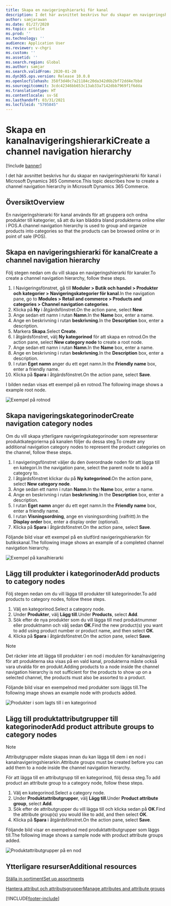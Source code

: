 ```yaml
---
title: Skapa en navigeringshierarki för kanal
description: I det här avsnittet beskrivs hur du skapar en navigeringshierarki för kanal i Microsoft Dynamics 365 Commerce.
author: samjarawan
ms.date: 01/27/2020
ms.topic: article
ms.prod: ''
ms.technology: ''
audience: Application User
ms.reviewer: v-chgri
ms.custom: ''
ms.assetid: ''
ms.search.region: Global
ms.author: samjar
ms.search.validFrom: 2020-01-20
ms.dyn365.ops.version: Release 10.0.8
ms.openlocfilehash: 358f3d40c7a21184c20da342d6b2bf72dd4e7bbd
ms.sourcegitcommit: 3cdc42346bb653c13ab33a7142dbb7969f1f6dda
ms.translationtype: HT
ms.contentlocale: sv-SE
ms.lasthandoff: 03/31/2021
ms.locfileid: "5795845"
---
```

# <a name="create-a-channel-navigation-hierarchy"></a><span data-ttu-id="77536-103">Skapa en kanalnavigeringshierarki</span><span class="sxs-lookup"><span data-stu-id="77536-103">Create a channel navigation hierarchy</span></span>


[!include [banner](includes/banner.md)]

<span data-ttu-id="77536-104">I det här avsnittet beskrivs hur du skapar en navigeringshierarki för kanal i Microsoft Dynamics 365 Commerce.</span><span class="sxs-lookup"><span data-stu-id="77536-104">This topic describes how to create a channel navigation hierarchy in Microsoft Dynamics 365 Commerce.</span></span>

## <a name="overview"></a><span data-ttu-id="77536-105">Översikt</span><span class="sxs-lookup"><span data-stu-id="77536-105">Overview</span></span>

<span data-ttu-id="77536-106">En navigeringshierarki för kanal används för att gruppera och ordna produkter till kategorier, så att du kan bläddra bland produkterna online eller i POS.</span><span class="sxs-lookup"><span data-stu-id="77536-106">A channel navigation hierarchy is used to group and organize products into categories so that the products can be browsed online or in point of sale (POS).</span></span>

## <a name="create-a-channel-navigation-hierarchy"></a><span data-ttu-id="77536-107">Skapa en navigeringshierarki för kanal</span><span class="sxs-lookup"><span data-stu-id="77536-107">Create a channel navigation hierarchy</span></span>

<span data-ttu-id="77536-108">Följ stegen nedan om du vill skapa en navigeringshierarki för kanaler.</span><span class="sxs-lookup"><span data-stu-id="77536-108">To create a channel navigation hierarchy, follow these steps.</span></span>

1. <span data-ttu-id="77536-109">I Navigeringsfönstret, gå till **Moduler \> Butik och handel \> Produkter och kategorier \> Navigeringskategorier för kanal**.</span><span class="sxs-lookup"><span data-stu-id="77536-109">In the navigation pane, go to **Modules \> Retail and commerce \> Products and categories \> Channel navigation categories**.</span></span>
1. <span data-ttu-id="77536-110">Klicka på **Ny** i åtgärdsfönstret.</span><span class="sxs-lookup"><span data-stu-id="77536-110">On the action pane, select **New**.</span></span>
1. <span data-ttu-id="77536-111">Ange sedan ett namn i rutan **Namn**.</span><span class="sxs-lookup"><span data-stu-id="77536-111">In the **Name** box, enter a name.</span></span>
1. <span data-ttu-id="77536-112">Ange en beskrivning i rutan **beskrivning**.</span><span class="sxs-lookup"><span data-stu-id="77536-112">In the **Description** box, enter a description.</span></span>
1. <span data-ttu-id="77536-113">Markera **Skapa**.</span><span class="sxs-lookup"><span data-stu-id="77536-113">Select **Create**.</span></span>
1. <span data-ttu-id="77536-114">I åtgärdsfönstret, välj **Ny kategorinod** för att skapa en rotnod.</span><span class="sxs-lookup"><span data-stu-id="77536-114">On the action pane, select **New category node** to create a root node.</span></span>
1. <span data-ttu-id="77536-115">Ange sedan ett namn i rutan **Namn**.</span><span class="sxs-lookup"><span data-stu-id="77536-115">In the **Name** box, enter a name.</span></span>
1. <span data-ttu-id="77536-116">Ange en beskrivning i rutan **beskrivning**.</span><span class="sxs-lookup"><span data-stu-id="77536-116">In the **Description** box, enter a description.</span></span>
1. <span data-ttu-id="77536-117">I rutan **Eget namn** anger du ett eget namn.</span><span class="sxs-lookup"><span data-stu-id="77536-117">In the **Friendly name** box, enter a friendly name.</span></span>
1. <span data-ttu-id="77536-118">Klicka på **Spara** i åtgärdsfönstret.</span><span class="sxs-lookup"><span data-stu-id="77536-118">On the action pane, select **Save**.</span></span>

<span data-ttu-id="77536-119">I bilden nedan visas ett exempel på en rotnod.</span><span class="sxs-lookup"><span data-stu-id="77536-119">The following image shows a example root node.</span></span>

![Exempel på rotnod](media/create-channel-hierarchy-1.png)

## <a name="create-navigation-category-nodes"></a><span data-ttu-id="77536-121">Skapa navigeringskategorinoder</span><span class="sxs-lookup"><span data-stu-id="77536-121">Create navigation category nodes</span></span>

<span data-ttu-id="77536-122">Om du vill skapa ytterligare navigeringskategorinoder som representerar produktkategorierna på kanalen följer du dessa steg.</span><span class="sxs-lookup"><span data-stu-id="77536-122">To create any additional navigation category nodes to represent the product categories on the channel, follow these steps.</span></span>

1. <span data-ttu-id="77536-123">I navigeringsfönstret väljer du den överordnade noden för att lägga till en kategori.</span><span class="sxs-lookup"><span data-stu-id="77536-123">In the navigation pane, select the parent node to add a category to.</span></span>
1. <span data-ttu-id="77536-124">I åtgärdsfönstret klickar du på **Ny kategorinod**.</span><span class="sxs-lookup"><span data-stu-id="77536-124">On the action pane, select **New category node**.</span></span>
1. <span data-ttu-id="77536-125">Ange sedan ett namn i rutan **Namn**.</span><span class="sxs-lookup"><span data-stu-id="77536-125">In the **Name** box, enter a name.</span></span>
1. <span data-ttu-id="77536-126">Ange en beskrivning i rutan **beskrivning**.</span><span class="sxs-lookup"><span data-stu-id="77536-126">In the **Description** box, enter a description.</span></span>
1. <span data-ttu-id="77536-127">I rutan **Eget namn** anger du ett eget namn.</span><span class="sxs-lookup"><span data-stu-id="77536-127">In the **Friendly name** box, enter a friendly name.</span></span>
1. <span data-ttu-id="77536-128">I rutan **Visningsordning**, ange en visningsordning (valfritt).</span><span class="sxs-lookup"><span data-stu-id="77536-128">In the **Display order** box, enter a display order (optional).</span></span>
1. <span data-ttu-id="77536-129">Klicka på **Spara** i åtgärdsfönstret.</span><span class="sxs-lookup"><span data-stu-id="77536-129">On the action pane, select **Save**.</span></span>

<span data-ttu-id="77536-130">Följande bild visar ett exempel på en slutförd navigeringshierarkin för butikskanal.</span><span class="sxs-lookup"><span data-stu-id="77536-130">The following image shows an example of a completed channel navigation hierarchy.</span></span>

![Exempel på kanalhierarki](media/create-channel-hierarchy-2.png)

## <a name="add-products-to-category-nodes"></a><span data-ttu-id="77536-132">Lägg till produkter i kategorinoder</span><span class="sxs-lookup"><span data-stu-id="77536-132">Add products to category nodes</span></span>

<span data-ttu-id="77536-133">Följ stegen nedan om du vill lägga till produkter till kategorinoder.</span><span class="sxs-lookup"><span data-stu-id="77536-133">To add products to category nodes, follow these steps.</span></span>

1. <span data-ttu-id="77536-134">Välj en kategorinod.</span><span class="sxs-lookup"><span data-stu-id="77536-134">Select a category node.</span></span>
1. <span data-ttu-id="77536-135">Under **Produkter**, välj **Lägg till**.</span><span class="sxs-lookup"><span data-stu-id="77536-135">Under **Products**, select **Add**.</span></span>
1. <span data-ttu-id="77536-136">Sök efter de nya produkter som du vill lägga till med produktnummer eller produktnamn och välj sedan **OK**.</span><span class="sxs-lookup"><span data-stu-id="77536-136">Find the new product(s) you want to add using product number or product name, and then select **OK**.</span></span>
1. <span data-ttu-id="77536-137">Klicka på **Spara** i åtgärdsfönstret.</span><span class="sxs-lookup"><span data-stu-id="77536-137">On the action pane, select **Save**.</span></span>

> [!NOTE]
> <span data-ttu-id="77536-138">Det räcker inte att lägga till produkter i en nod i modulen för kanalnavigering för att produkterna ska visas på en vald kanal, produkterna måste också vara utvalda för en produkt.</span><span class="sxs-lookup"><span data-stu-id="77536-138">Adding products to a node inside the channel navigation hierarchy is not sufficient for the products to show up on a selected channel, the products must also be assorted to a product.</span></span>

<span data-ttu-id="77536-139">Följande bild visar en exempelnod med produkter som läggs till.</span><span class="sxs-lookup"><span data-stu-id="77536-139">The following image shows an example node with products added.</span></span>

![Produkter i som lagts till i en kategorinod](media/create-channel-hierarchy-3.png)

## <a name="add-product-attribute-groups-to-category-nodes"></a><span data-ttu-id="77536-141">Lägg till produktattributgrupper till kategorinoder</span><span class="sxs-lookup"><span data-stu-id="77536-141">Add product attribute groups to category nodes</span></span>

> [!NOTE]
> <span data-ttu-id="77536-142">Attributgrupper måste skapas innan du kan lägga till dem i en nod i kanalnavigeringshierarkin.</span><span class="sxs-lookup"><span data-stu-id="77536-142">Attribute groups must be created before you can add them to a node inside the channel navigation hierarchy.</span></span>

<span data-ttu-id="77536-143">För att lägga till en attributgrupp till en kategorinod, följ dessa steg.</span><span class="sxs-lookup"><span data-stu-id="77536-143">To add product an attribute group to a category node, follow these steps.</span></span>

1. <span data-ttu-id="77536-144">Välj en kategorinod.</span><span class="sxs-lookup"><span data-stu-id="77536-144">Select a category node.</span></span>
1. <span data-ttu-id="77536-145">Under **Produktattributgrupper**, välj **Lägg till**.</span><span class="sxs-lookup"><span data-stu-id="77536-145">Under **Product attribute group**, select **Add**.</span></span>
1. <span data-ttu-id="77536-146">Sök efter de attributgrupper du vill lägga till och klicka sedan på **OK**.</span><span class="sxs-lookup"><span data-stu-id="77536-146">Find the attribute group(s) you would like to add, and then select **OK**.</span></span>
1. <span data-ttu-id="77536-147">Klicka på **Spara** i åtgärdsfönstret.</span><span class="sxs-lookup"><span data-stu-id="77536-147">On the action pane, select **Save**.</span></span>

<span data-ttu-id="77536-148">Följande bild visar en exempelnod med produktattributgrupper som läggs till.</span><span class="sxs-lookup"><span data-stu-id="77536-148">The following image shows a sample node with product attribute groups added.</span></span>

![Produktattributgrupper på en nod](media/create-channel-hierarchy-4.png)

## <a name="additional-resources"></a><span data-ttu-id="77536-150">Ytterligare resurser</span><span class="sxs-lookup"><span data-stu-id="77536-150">Additional resources</span></span>

[<span data-ttu-id="77536-151">Ställa in sortiment</span><span class="sxs-lookup"><span data-stu-id="77536-151">Set up assortments</span></span>](set-up-assortments.md)

[<span data-ttu-id="77536-152">Hantera attribut och attributsgrupper</span><span class="sxs-lookup"><span data-stu-id="77536-152">Manage attributes and attribute groups</span></span>](attribute-attributegroups-lifecycle.md)


[!INCLUDE[footer-include](../includes/footer-banner.md)]